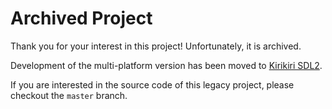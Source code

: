 # Archived Project

Thank you for your interest in this project! Unfortunately, it is archived.  

Development of the multi-platform version has been moved to [Kirikiri SDL2](https://krkrsdl2.github.io/).  

If you are interested in the source code of this legacy project, please checkout the `master` branch.  
